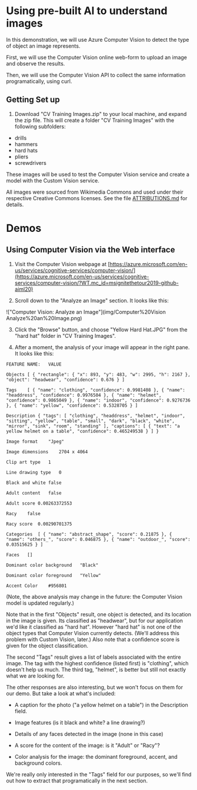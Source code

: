 # Using pre-built AI to understand images

In this demonstration, we will use Azure Computer Vision to detect the type of object
an image represents. 

First, we will use the Computer Vision online web-form to upload an image and observe the results.

Then, we will use the Computer Vision API to collect the same information programatically, using curl.

## Getting Set up

1. Download "CV Training Images.zip" to your local machine, and expand the zip file. This will create a folder "CV Training Images" with the following subfolders:
* drills
* hammers
* hard hats
* pliers
* screwdrivers

These images will be used to test the Computer Vision service and create a model with the Custom Vision service.

All images were sourced from Wikimedia Commons and used under their respective Creative Commons licenses. See the file [ATTRIBUTIONS.md](Attributions.md) for details.

# Demos

## Using Computer Vision via the Web interface

1. Visit the Computer Vision webpage at [https://azure.microsoft.com/en-us/services/cognitive-services/computer-vision/](https://azure.microsoft.com/en-us/services/cognitive-services/computer-vision/?WT.mc_id=msignitethetour2019-github-aiml20)

2. Scroll down to the "Analyze an Image" section. It looks like this:

!["Computer Vision: Analyze an Image"](img/Computer%20Vision Analyze%20an%20Image.png)

3. Click the "Browse" button, and choose "Yellow Hard Hat.JPG" from the "hard hat" folder in "CV Training Images".

4. After a moment, the analysis of your image will appear in the right pane. It looks like this:

```
FEATURE NAME:	VALUE

Objects	[ { "rectangle": { "x": 893, "y": 483, "w": 2995, "h": 2167 }, "object": "headwear", "confidence": 0.676 } ]

Tags	[ { "name": "clothing", "confidence": 0.9981408 }, { "name": "headdress", "confidence": 0.9976504 }, { "name": "helmet", "confidence": 0.9865049 }, { "name": "indoor", "confidence": 0.9276736 }, { "name": "yellow", "confidence": 0.5328705 } ]

Description	{ "tags": [ "clothing", "headdress", "helmet", "indoor", "sitting", "yellow", "table", "small", "dark", "black", "white", "mirror", "sink", "room", "standing" ], "captions": [ { "text": "a yellow helmet on a table", "confidence": 0.465249538 } ] }

Image format	"Jpeg"

Image dimensions	2704 x 4064

Clip art type	1

Line drawing type	0

Black and white	false

Adult content	false

Adult score	0.00263372553

Racy	false

Racy score	0.00290701375

Categories	[ { "name": "abstract_shape", "score": 0.21875 }, { "name": "others_", "score": 0.046875 }, { "name": "outdoor_", "score": 0.03515625 } ]

Faces	[]

Dominant color background	"Black"

Dominant color foreground	"Yellow"

Accent Color	#956801
```

(Note, the above analysis may change in the future: the Computer Vision model is updated regularly.)

Note that in the first "Objects" result, one object is detected, and its location in the image is given. Its classified as "headwear", but for our application we'd like it classified as "hard hat". However "hard hat" is not one of the object types that Computer Vision currently detects. (We'll address this problem with Custom Vision, later.) Also note that a confidence score is given for the object classification.

The second "Tags" result gives a list of labels associated with the entire image. The tag with the highest confidence (listed first) is "clothing", which doesn't help us much. The third tag, "helmet", is better but still not exactly what we are looking for.

The other responses are also interesting, but we won't focus on them for our demo. But take a look at what's included:

* A caption for the photo ("a yellow helmet on a table") in the Description field.

* Image features (is it black and white? a line drawing?)

* Details of any faces detected in the image (none in this case)

* A score for the content of the image: is it "Adult" or "Racy"?

* Color analysis for the image: the dominant foreground, accent, and background colors.

We're really only interested in the "Tags" field for our purposes, so we'll find out how to extract that programatically in the next section.